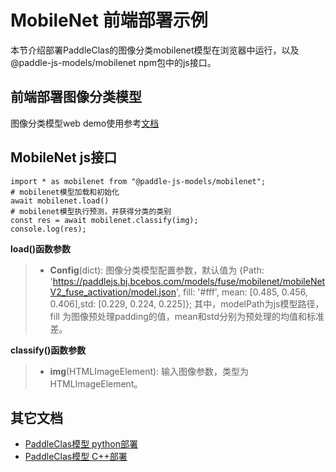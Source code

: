 
# MobileNet 前端部署示例

本节介绍部署PaddleClas的图像分类mobilenet模型在浏览器中运行，以及@paddle-js-models/mobilenet npm包中的js接口。


## 前端部署图像分类模型

图像分类模型web demo使用参考[文档](../../../../application/web_demo/README.md)


## MobileNet js接口

```
import * as mobilenet from "@paddle-js-models/mobilenet";
# mobilenet模型加载和初始化
await mobilenet.load()
# mobilenet模型执行预测，并获得分类的类别
const res = await mobilenet.classify(img);
console.log(res);
```

**load()函数参数**

> * **Config**(dict): 图像分类模型配置参数，默认值为 {Path: 'https://paddlejs.bj.bcebos.com/models/fuse/mobilenet/mobileNetV2_fuse_activation/model.json', fill: '#fff', mean: [0.485, 0.456, 0.406],std: [0.229, 0.224, 0.225]}; 其中，modelPath为js模型路径，fill 为图像预处理padding的值，mean和std分别为预处理的均值和标准差。


**classify()函数参数**
> * **img**(HTMLImageElement): 输入图像参数，类型为HTMLImageElement。



## 其它文档

- [PaddleClas模型 python部署](../../paddleclas/python/)
- [PaddleClas模型 C++部署](../cpp/)

